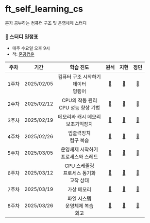 # ft_self_learning_cs
혼자 공부하는 컴퓨터 구조 및 운영체제 스터디

### 📅 스터디 일정표

- 매주 수요일 오후 9시
- 책: [혼공컴운](https://github.com/kangtegong/self-learning-cs) 

| 주차  | 기간  | 학습 진도  | 원석 | 지현 | 정민 |
|:----:|:----:|:-----------:|:----:|:----:|:----:|
| 1주차 | 2025/02/05  | 컴퓨터 구조 시작하기 <br> 데이터 <br> 명령어 | [📕](학습-기록-%7C-w1-원석) | [📗](학습-기록-%7C-w1-지현) | [📙](학습-기록-%7C-w1-정민) |
| 2주차 | 2025/02/12 | CPU의 작동 원리 <br> CPU 성능 향상 기법 | [📕](학습-기록-%7C-w2-원석) | [📗](학습-기록-%7C-w2-지현) | [📙](학습-기록-%7C-w2-정민) |
| 3주차 | 2025/02/19 | 메모리와 캐시 메모리 <br> 보조기억장치 | [📕](학습-기록-%7C-w3-원석) | [📗](학습-기록-%7C-w3-지현) | [📙](학습-기록-%7C-w3-정민) |
| 4주차 | 2025/02/26 | 입출력장치 <br> 컴구 복습 | [📕](학습-기록-%7C-w4-원석) | [📗](학습-기록-%7C-w4-지현) | [📙](학습-기록-%7C-w4-정민) |
| 5주차 | 2025/03/05  | 운영체제 시작하기 <br> 프로세스와 스레드 | [📕](학습-기록-%7C-w5-원석) | [📗](학습-기록-%7C-w5-지현) | [📙](학습-기록-%7C-w5-정민) |
| 6주차 | 2025/03/12 | CPU 스케줄링 <br> 프로세스 동기화 <br> 교착 상태 | [📕](학습-기록-%7C-w6-원석) | [📗](학습-기록-%7C-w6-지현) | [📙](학습-기록-%7C-w6-정민) |
| 7주차 | 2025/03/19 | 가상 메모리  | [📕](학습-기록-%7C-w7-원석) | [📗](학습-기록-%7C-w7-지현) | [📙](학습-기록-%7C-w7-정민) |
| 8주차 | 2025/03/26 | 파일 시스템 <br> 운영체제 복습 <br> 회고 | [📕](학습-기록-%7C-w8-원석) | [📗](학습-기록-%7C-w8-지현) | [📙](학습-기록-%7C-w8-정민) |
